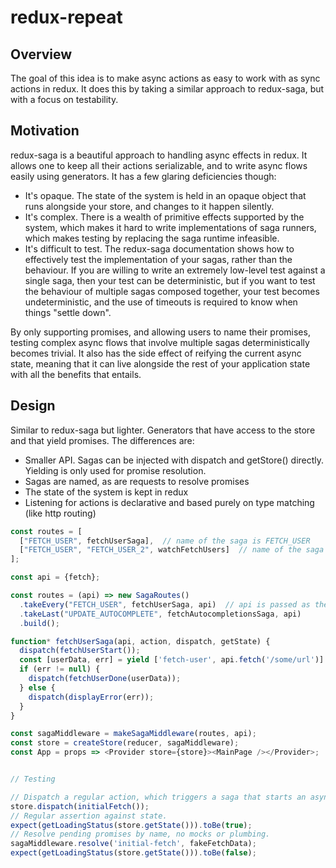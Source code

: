 # redux-repeat

## Overview
The goal of this idea is to make async actions as easy to work with as sync actions in redux. It does this by taking a similar approach to redux-saga, but with a focus on testability.

## Motivation
redux-saga is a beautiful approach to handling async effects in redux. It allows one to keep all their actions serializable, and to write async flows easily using generators. It has a few glaring deficiencies though:

* It's opaque. The state of the system is held in an opaque object that runs alongside your store, and changes to it happen silently.
* It's complex. There is a wealth of primitive effects supported by the system, which makes it hard to write implementations of saga runners, which makes testing by replacing the saga runtime infeasible.
* It's difficult to test. The redux-saga documentation shows how to effectively test the implementation of your sagas, rather than the behaviour. If you are willing to write an extremely low-level test against a single saga, then your test can be deterministic, but if you want to test the behaviour of multiple sagas composed together, your test becomes undeterministic, and the use of timeouts is required to know when things "settle down".

By only supporting promises, and allowing users to name their promises, testing complex async flows that involve multiple sagas deterministically becomes trivial. It also has the side effect of reifying the current async state, meaning that it can live alongside the rest of your application state with all the benefits that entails.

## Design
Similar to redux-saga but lighter. Generators that have access to the store and that yield promises. The differences are:

* Smaller API. Sagas can be injected with dispatch and getStore() directly. Yielding is only used for promise resolution.
* Sagas are named, as are requests to resolve promises
* The state of the system is kept in redux
* Listening for actions is declarative and based purely on type matching (like http routing)

```javascript
const routes = [
  ["FETCH_USER", fetchUserSaga],  // name of the saga is FETCH_USER
  ["FETCH_USER", "FETCH_USER_2", watchFetchUsers]  // name of the saga is FETCH_USER_2
];

const api = {fetch};

const routes = (api) => new SagaRoutes()
  .takeEvery("FETCH_USER", fetchUserSaga, api)  // api is passed as the first argument to the saga
  .takeLast("UPDATE_AUTOCOMPLETE", fetchAutocompletionsSaga, api)
  .build();

function* fetchUserSaga(api, action, dispatch, getState) {
  dispatch(fetchUserStart());
  const [userData, err] = yield ['fetch-user', api.fetch('/some/url')]
  if (err != null) {
    dispatch(fetchUserDone(userData));
  } else {
    dispatch(displayError(err));
  }
}

const sagaMiddleware = makeSagaMiddleware(routes, api);
const store = createStore(reducer, sagaMiddleware);
const App = props => <Provider store={store}><MainPage /></Provider>;


// Testing

// Dispatch a regular action, which triggers a saga that starts an async action.
store.dispatch(initialFetch());
// Regular assertion against state.
expect(getLoadingStatus(store.getState())).toBe(true);
// Resolve pending promises by name, no mocks or plumbing.
sagaMiddleware.resolve('initial-fetch', fakeFetchData);
expect(getLoadingStatus(store.getState())).toBe(false);
```
